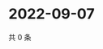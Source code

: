 # 2022-09-07

共 0 条

<!-- BEGIN WEIBO -->
<!-- 最后更新时间 Wed Sep 07 2022 09:52:12 GMT+0800 (China Standard Time) -->

<!-- END WEIBO -->
